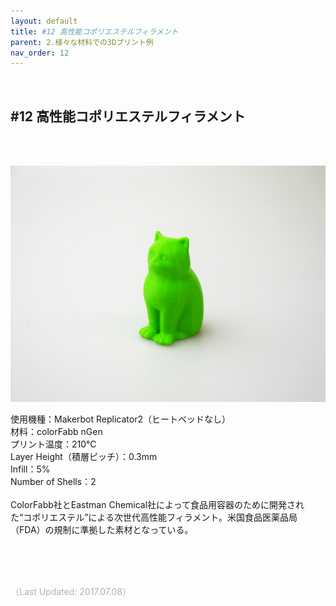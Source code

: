 ```yaml
---
layout: default
title: #12 高性能コポリエステルフィラメント
parent: 2.様々な材料での3Dプリント例
nav_order: 12
---
```


<br>

## #12 高性能コポリエステルフィラメント
<br><br>

<p><img src="assets/03/13.jpg"/></p>

使用機種：Makerbot Replicator2（ヒートベッドなし）<br>
材料：colorFabb nGen<br>
プリント温度：210℃<br>
Layer Height（積層ピッチ）：0.3mm<br>
Infill：5%<br>
Number of Shells：2<br>
<br>
ColorFabb社とEastman Chemical社によって食品用容器のために開発された“コポリエステル”による次世代高性能フィラメント。米国食品医薬品局（FDA）の規制に準拠した素材となっている。

<br><br><br>

<span style="color: #B2B2B2">
（Last Updated: 2017.07.08）
</span>
